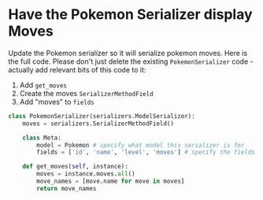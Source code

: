 # Have the Pokemon Serializer display Moves

Update the Pokemon serializer so it will serialize pokemon moves. Here is the full code. Please don't just delete the existing `PokemonSerializer` code - actually add relevant bits of this code to it:

1. Add `get_moves`
2. Create the moves `SerializerMethodField`
3. Add "moves" to `fields`

```python
class PokemonSerializer(serializers.ModelSerializer):
    moves = serializers.SerializerMethodField()

    class Meta:
        model = Pokemon # specify what model this serializer is for
        fields = ['id', 'name', 'level', 'moves'] # specify the fields you would like this serializer to return

    def get_moves(self, instance):
        moves = instance.moves.all()
        move_names = [move.name for move in moves]
        return move_names
```
